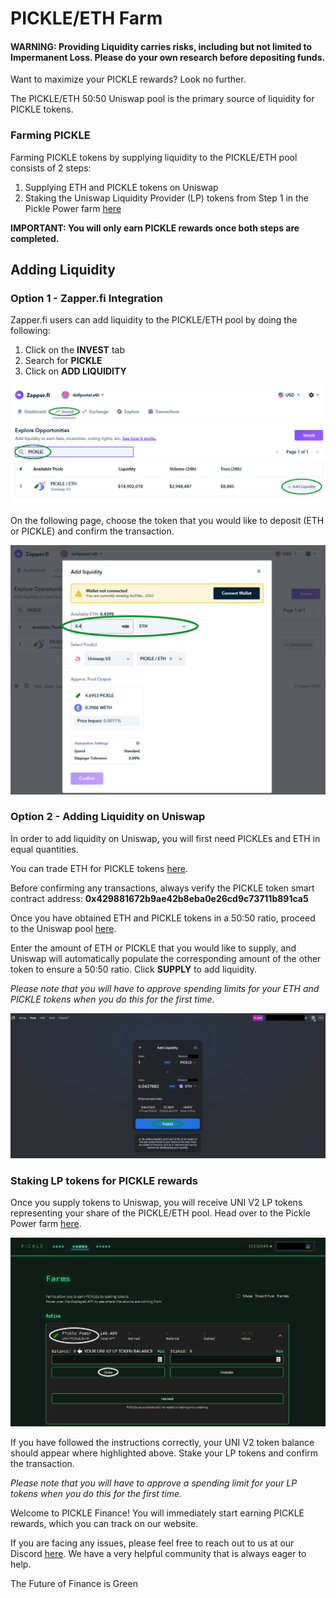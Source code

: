 # PICKLE/ETH Farm

#### WARNING: Providing Liquidity carries risks, including but not limited to Impermanent Loss. Please do your own research before depositing funds.

Want to maximize your PICKLE rewards? Look no further.

The PICKLE/ETH 50:50 Uniswap pool is the primary source of liquidity for PICKLE tokens.

### Farming PICKLE

Farming PICKLE tokens by supplying liquidity to the PICKLE/ETH pool consists of 2 steps:

1. Supplying ETH and PICKLE tokens on Uniswap
2. Staking the Uniswap Liquidity Provider (LP) tokens from Step 1 in the Pickle Power farm [here](https://app.pickle.finance/farms)

**IMPORTANT: You will only earn PICKLE rewards once both steps are completed.**

## **Adding Liquidity**

### Option 1 - Zapper.fi Integration

&#x20;Zapper.fi users can add liquidity to the PICKLE/ETH pool by doing the following:

1. Click on the **INVEST** tab
2. Search for **PICKLE**
3. Click on **ADD LIQUIDITY**

![](../../.gitbook/assets/zapper1.png)

On the following page, choose the token that you would like to deposit (ETH or PICKLE) and confirm the transaction.

![](../../.gitbook/assets/zapper2.PNG)

### Option 2 - Adding Liquidity on Uniswap

In order to add liquidity on Uniswap, you will first need PICKLEs and ETH in equal quantities.

You can trade ETH for PICKLE tokens [here](https://app.uniswap.org/#/swap?inputCurrency=0x429881672b9ae42b8eba0e26cd9c73711b891ca5\&outputCurrency=ETH).&#x20;

Before confirming any transactions, always verify the PICKLE token smart contract address: **0x429881672b9ae42b8eba0e26cd9c73711b891ca5**

Once you have obtained ETH and PICKLE tokens in a 50:50 ratio, proceed to the Uniswap pool [here](https://app.uniswap.org/#/add/0x429881672b9ae42b8eba0e26cd9c73711b891ca5/ETH).

Enter the amount of ETH or PICKLE that you would like to supply, and Uniswap will automatically populate the corresponding amount of the other token to ensure a 50:50 ratio. Click **SUPPLY** to add liquidity.

_Please note that you will have to approve spending limits for your ETH and PICKLE tokens when you do this for the first time._

![](../../.gitbook/assets/unipool.png)

### Staking LP tokens for PICKLE rewards

Once you supply tokens to Uniswap, you will receive UNI V2 LP tokens representing your share of the PICKLE/ETH pool. Head over to the Pickle Power farm [here](https://app.pickle.finance/farms).

![](../../.gitbook/assets/picklepower.png)

If you have followed the instructions correctly, your UNI V2 token balance should appear where highlighted above. Stake your LP tokens and confirm the transaction.&#x20;

_Please note that you will have to approve a spending limit for your LP tokens when you do this for the first time._

Welcome to PICKLE Finance! You will immediately start earning PICKLE rewards, which you can track on our website.

If you are facing any issues, please feel free to reach out to us at our Discord [here](https://discord.gg/kzzn2Wr). We have a very helpful community that is always eager to help.

The Future of Finance is Green &#x20;
